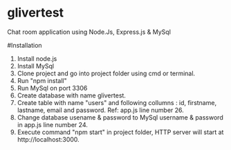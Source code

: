 # glivertest
Chat room application using Node.Js, 
Express.js & MySql

#Installation
1. Install node.js
2. Install MySql
3. Clone project and go into project folder using cmd or terminal.
4. Run "npm install"
5. Run MySql on port 3306
6. Create database with name glivertest.
7. Create table with name "users" and following collumns : id, firstname, lastname, email and password. Ref: app.js line number 26. 
8. Change database usename & password to MySql username & password in app.js line number 24.
9. Execute command "npm start" in project folder, HTTP server will start at http://localhost:3000.


